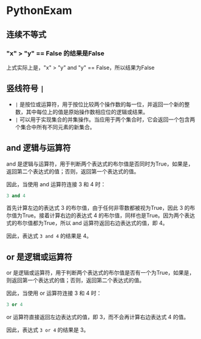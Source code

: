 # PythonExam

## 连续不等式

### "x" > "y" == False 的结果是False

上式实际上是，"x" > "y" and  "y" == False，所以结果为False

## 竖线符号 `|`

- `|` 是按位或运算符，用于按位比较两个操作数的每一位，并返回一个新的整数，其中每位上的值是原始操作数相应位的逻辑或结果。
- `|` 可以用于实现集合的并集操作。当应用于两个集合时，它会返回一个包含两个集合中所有不同元素的新集合。

## and 逻辑与运算符

and 是逻辑与运算符，用于判断两个表达式的布尔值是否同时为True，如果是，返回第二个表达式的值；否则，返回第一个表达式的值。

因此，当使用 and 运算符连接 3 和 4 时：

```python
3 and 4
```

首先计算左边的表达式 3 的布尔值，由于任何非零数都被视为True，因此 3 的布尔值为True。接着计算右边的表达式 4 的布尔值，同样也是True。因为两个表达式的布尔值都为True，所以 and 运算符返回右边表达式的值，即 4。

因此，表达式 `3 and 4` 的结果是 4。

## or 是逻辑或运算符

or 是逻辑或运算符，用于判断两个表达式的布尔值是否有一个为True，如果是，则返回第一个表达式的值；否则，返回第二个表达式的值。

因此，当使用 or 运算符连接 3 和 4 时：

```python
3 or 4
```

 or 运算符直接返回左边表达式的值，即 3，而不会再计算右边表达式 4 的值。

因此，表达式 `3 or 4` 的结果是 3。